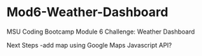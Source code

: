 # Mod6-Weather-Dashboard
MSU Coding Bootcamp Module 6 Challenge: Weather Dashboard


Next Steps
-add map using Google Maps Javascript API?